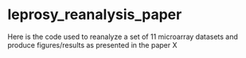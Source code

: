 # leprosy_reanalysis_paper
Here is the code used to reanalyze a set of 11 microarray datasets and produce figures/results as presented in the paper X
